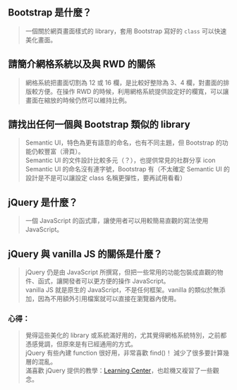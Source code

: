## Bootstrap 是什麼？
> 一個關於網頁畫面樣式的 library，套用 Bootstrap 寫好的 `class` 可以快速美化畫面。

## 請簡介網格系統以及與 RWD 的關係
> 網格系統把畫面切割為 12 或 16 欄，是比較好整除為 3、4 欄，對畫面的排版較方便。在操作 RWD 的時候，利用網格系統提供設定好的欄寬，可以讓畫面在縮放的時候仍然可以維持比例。

## 請找出任何一個與 Bootstrap 類似的 library
> Semantic UI，特色為更有語意的命名，也有不同主題，但 Bootstrap 的功能仍較豐富（滑頁）。  
> Semantic UI 的文件設計比較多元（？），也提供常見的社群分享 icon  
> Semantic UI 的命名沒有連字號，Bootstrap 有（不太確定 Semantic UI 的設計是不是可以讓設定 class 名稱更彈性，要再試用看看）  

## jQuery 是什麼？
> 一個 JavaScript 的函式庫，讓使用者可以用較簡易直觀的寫法使用 JavaScript。

## jQuery 與 vanilla JS 的關係是什麼？
> jQuery 仍是由 JavaScript 所撰寫，但把一些常用的功能包裝成直觀的物件、函式，讓開發者可以更方便的操作 JavaScript。  
> vanilla JS 就是原生的 JavaScript，不是任何框架。vanilla 的類似於無添加，因為不用額外引用檔案就可以直接在瀏覽器內使用。  

### 心得：
> 覺得這些美化的 library 或系統滿好用的，尤其覺得網格系統特別，之前都憑感覺調，但原來是有已經通用的方式。  
> jQuery 有些內建 function 很好用，非常喜歡 find()！ 減少了很多要計算幾層的混亂。  
> 滿喜歡 jQuery 提供的教學：[Learning Center](https://learn.jquery.com/)，也趁機又複習了一些觀念。  
